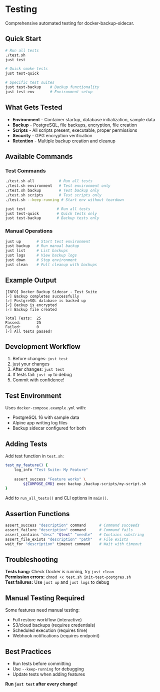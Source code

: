 # Testing

Comprehensive automated testing for docker-backup-sidecar.

## Quick Start

```bash
# Run all tests
./test.sh
just test

# Quick smoke tests
just test-quick

# Specific test suites
just test-backup    # Backup functionality
just test-env       # Environment setup
```

## What Gets Tested

- **Environment** - Container startup, database initialization, sample data
- **Backup** - PostgreSQL, file backups, encryption, file creation
- **Scripts** - All scripts present, executable, proper permissions
- **Security** - GPG encryption verification
- **Retention** - Multiple backup creation and cleanup

## Available Commands

### Test Commands

```bash
./test.sh all           # Run all tests
./test.sh environment   # Test environment only
./test.sh backup        # Test backup only
./test.sh scripts       # Test scripts only
./test.sh --keep-running # Start env without teardown

just test              # Run all tests
just test-quick        # Quick tests only
just test-backup       # Backup tests only
```

### Manual Operations

```bash
just up       # Start test environment
just backup   # Run manual backup
just list     # List backups
just logs     # View backup logs
just down     # Stop environment
just clean    # Full cleanup with backups
```

## Example Output

```text
[INFO] Docker Backup Sidecar - Test Suite
[✓] Backup completes successfully
[✓] PostgreSQL database is backed up
[✓] Backup is encrypted
[✓] Backup file created

Total Tests:  25
Passed:       25
Failed:       0
[✓] All tests passed!
```

## Development Workflow

1. Before changes: `just test`
2. just your changes
3. After changes: `just test`
4. If tests fail: `just up` to debug
5. Commit with confidence!

## Test Environment

Uses `docker-compose.example.yml` with:

- PostgreSQL 16 with sample data
- Alpine app writing log files
- Backup sidecar configured for both

## Adding Tests

Add test function in `test.sh`:

```bash
test_my_feature() {
    log_info "Test Suite: My Feature"
    
    assert_success "Feature works" \
        ${COMPOSE_CMD} exec backup /backup-scripts/my-script.sh
}
```

Add to `run_all_tests()` and CLI options in `main()`.

## Assertion Functions

```bash
assert_success "description" command      # Command succeeds
assert_failure "description" command      # Command fails
assert_contains "desc" "$text" "needle"   # Contains substring
assert_file_exists "description" "path"   # File exists
wait_for "description" timeout command    # Wait with timeout
```

## Troubleshooting

**Tests hang:** Check Docker is running, try `just clean`  
**Permission errors:** `chmod +x test.sh init-test-postgres.sh`  
**Test failures:** Use `just up` and `just logs` to debug

## Manual Testing Required

Some features need manual testing:

- Full restore workflow (interactive)
- S3/cloud backups (requires credentials)
- Scheduled execution (requires time)
- Webhook notifications (requires endpoint)

## Best Practices

- Run tests before committing
- Use `--keep-running` for debugging
- Update tests when adding features

**Run `just test` after every change!**
